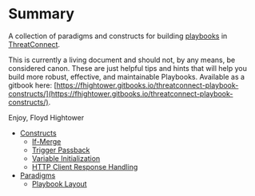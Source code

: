 # Summary

A collection of paradigms and constructs for building [playbooks](http://kb.threatconnect.com/customer/en/portal/articles/2744775-playbooks) in [ThreatConnect](https://app.threatconnect.com).

This is currently a living document and should not, by any means, be considered canon. These are just helpful tips and hints that will help you build more robust, effective, and maintainable Playbooks. Available as a gitbook here: [https://fhightower.gitbooks.io/threatconnect-playbook-constructs/](https://fhightower.gitbooks.io/threatconnect-playbook-constructs/).

Enjoy,
Floyd Hightower

* [Constructs](constructs/README.md)
    * [If-Merge](constructs/if_merge.md)
    * [Trigger Passback](constructs/trigger_passback.md)
    * [Variable Initialization](constructs/variable_initialization.md)
    * [HTTP Client Response Handling](constructs/http_client_response_handling.md)
* [Paradigms](paradigms/README.md)
    * [Playbook Layout](paradigms/layout.md)
